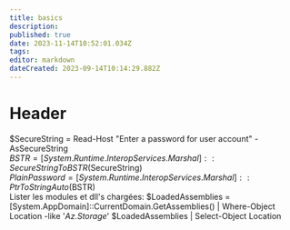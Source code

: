 ```yaml
---
title: basics
description: 
published: true
date: 2023-11-14T10:52:01.034Z
tags: 
editor: markdown
dateCreated: 2023-09-14T10:14:29.882Z
---
```


# Header


$SecureString = Read-Host "Enter a password for user account" -AsSecureString            
$BSTR = [System.Runtime.InteropServices.Marshal]::SecureStringToBSTR($SecureString)            
$PlainPassword = [System.Runtime.InteropServices.Marshal]::PtrToStringAuto($BSTR)            
Lister les modules et dll's chargées:
$LoadedAssemblies = [System.AppDomain]::CurrentDomain.GetAssemblies() | Where-Object Location -like '*Az.Storage*'
$LoadedAssemblies | Select-Object Location